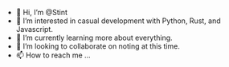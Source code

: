 - 👋 Hi, I’m @Stint
- 👀 I’m interested in casual development with Python, Rust, and Javascript.
- 🌱 I’m currently learning more about everything.
- 💞️ I’m looking to collaborate on noting at this time.
- 📫 How to reach me ...

<!---
Stint/Stint is a ✨ special ✨ repository because its `README.md` (this file) appears on your GitHub profile.
You can click the Preview link to take a look at your changes.
--->
